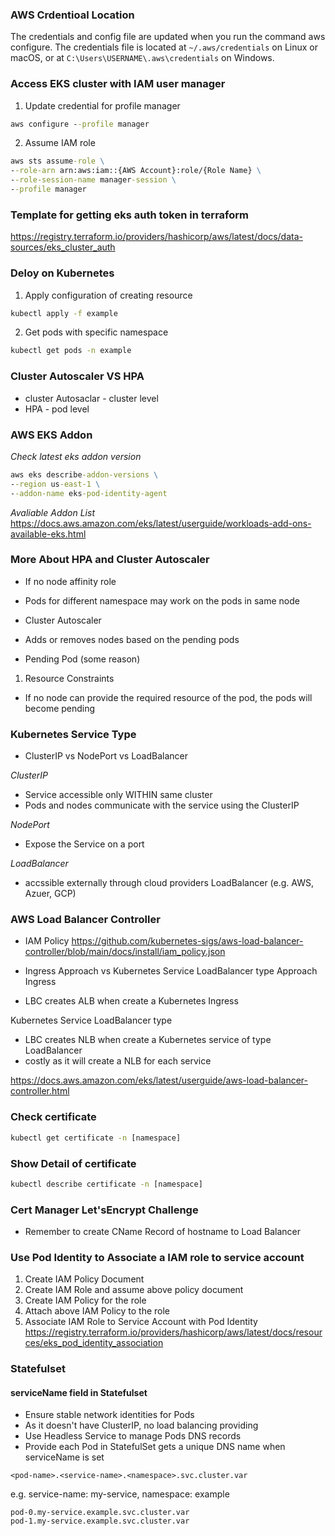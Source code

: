 ### AWS Crdentioal Location

The credentials and config file are updated when you run the command aws configure.
The credentials file is located at ``~/.aws/credentials`` on Linux or macOS, 
or at ``C:\Users\USERNAME\.aws\credentials`` on Windows.


### Access EKS cluster with IAM user manager
1. Update credential for profile manager
```cmd
aws configure --profile manager
```
2. Assume IAM role
```cmd
aws sts assume-role \
--role-arn arn:aws:iam::{AWS Account}:role/{Role Name} \
--role-session-name manager-session \
--profile manager
```

### Template for getting eks auth token in terraform
https://registry.terraform.io/providers/hashicorp/aws/latest/docs/data-sources/eks_cluster_auth

### Deloy on Kubernetes
1. Apply configuration of creating resource
```cmd
kubectl apply -f example
```
2. Get pods with specific namespace
```cmd
kubectl get pods -n example
```

### Cluster Autoscaler VS HPA
- cluster Autosaclar - cluster level
- HPA - pod level

### AWS EKS Addon
*Check latest eks addon version*
```cmd
aws eks describe-addon-versions \
--region us-east-1 \
--addon-name eks-pod-identity-agent
```

*Avaliable Addon List*
https://docs.aws.amazon.com/eks/latest/userguide/workloads-add-ons-available-eks.html

### More About HPA and Cluster Autoscaler
* If no node affinity role
- Pods for different namespace may work on the pods in same node

* Cluster Autoscaler
- Adds or removes nodes based on the pending pods

* Pending Pod (some reason)
1. Resource Constraints
- If no node can provide the required resource of the pod, the pods will become pending

### Kubernetes Service Type
* ClusterIP vs NodePort vs LoadBalancer

*ClusterIP*
- Service accessible only WITHIN same cluster
- Pods and nodes communicate with the service using the ClusterIP

*NodePort*
- Expose the Service on a port

*LoadBalancer*
- accssible externally through cloud providers LoadBalancer (e.g. AWS, Azuer, GCP)

### AWS Load Balancer Controller
- IAM Policy
https://github.com/kubernetes-sigs/aws-load-balancer-controller/blob/main/docs/install/iam_policy.json

- Ingress Approach vs Kubernetes Service LoadBalancer type Approach
Ingress
- LBC creates ALB when create a Kubernetes Ingress

Kubernetes Service LoadBalancer type
- LBC creates NLB when create a Kubernetes service of type LoadBalancer
- costly as it will create a NLB for each service

https://docs.aws.amazon.com/eks/latest/userguide/aws-load-balancer-controller.html

### Check certificate 
```cmd
kubectl get certificate -n [namespace]
```

### Show Detail of certificate
```cmd
kubectl describe certificate -n [namespace]
```

### Cert Manager Let'sEncrypt Challenge
- Remember to create CName Record of hostname to Load Balancer

### Use Pod Identity to Associate a IAM role to service account
1. Create IAM Policy Document
2. Create IAM Role and assume above policy document
3. Create IAM Policy for the role
4. Attach above IAM Policy to the role
5. Associate IAM Role to Service Account with Pod Identity
https://registry.terraform.io/providers/hashicorp/aws/latest/docs/resources/eks_pod_identity_association 

### Statefulset
#### serviceName field in Statefulset
- Ensure stable network identities for Pods
- As it doesn't have ClusterIP, no load balancing providing
- Use Headless Service to manage Pods DNS records
- Provide  each Pod in StatefulSet gets a unique DNS name when serviceName is set
```
<pod-name>.<service-name>.<namespace>.svc.cluster.var
```
e.g. service-name: my-service, namespace: example
```
pod-0.my-service.example.svc.cluster.var
pod-1.my-service.example.svc.cluster.var
```